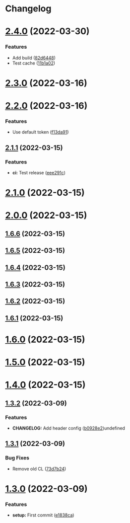 # Changelog

# [2.4.0](https://github.com/ItaloSa/workflows/compare/2.3.0...2.4.0) (2022-03-30)


### Features

* Add build ([82d6448](https://github.com/ItaloSa/workflows/commit/82d644816b8ac8b35361cffd002101a5845c36ec))
* Test cache ([11b1a02](https://github.com/ItaloSa/workflows/commit/11b1a02582bde8a31363513a1dc1e6e587d0e8f7))

# [2.3.0](https://github.com/ItaloSa/workflows/compare/2.2.0...2.3.0) (2022-03-16)

# [2.2.0](https://github.com/ItaloSa/workflows/compare/2.1.1...2.2.0) (2022-03-16)


### Features

* Use default token ([f13da91](https://github.com/ItaloSa/workflows/commit/f13da9178757af4c2ce7d2c2ccc504ab1a5b8986))

## [2.1.1](https://github.com/ItaloSa/workflows/compare/2.1.0...2.1.1) (2022-03-15)


### Features

* **ci:** Test release ([eee291c](https://github.com/ItaloSa/workflows/commit/eee291cf61458b25f5e26c531350617975d4a9a1))

# [2.1.0](https://github.com/ItaloSa/workflows/compare/2.0.0...2.1.0) (2022-03-15)

# [2.0.0](https://github.com/ItaloSa/workflows/compare/1.6.6...2.0.0) (2022-03-15)

## [1.6.6](https://github.com/ItaloSa/workflows/compare/1.6.5...1.6.6) (2022-03-15)

## [1.6.5](https://github.com/ItaloSa/workflows/compare/1.6.4...1.6.5) (2022-03-15)

## [1.6.4](https://github.com/ItaloSa/workflows/compare/1.6.3...1.6.4) (2022-03-15)

## [1.6.3](https://github.com/ItaloSa/workflows/compare/1.6.2...1.6.3) (2022-03-15)

## [1.6.2](https://github.com/ItaloSa/workflows/compare/1.6.1...1.6.2) (2022-03-15)

## [1.6.1](https://github.com/ItaloSa/workflows/compare/1.6.0...1.6.1) (2022-03-15)

# [1.6.0](https://github.com/ItaloSa/workflows/compare/1.5.0...1.6.0) (2022-03-15)

# [1.5.0](https://github.com/ItaloSa/workflows/compare/1.4.0...1.5.0) (2022-03-15)

# [1.4.0](https://github.com/ItaloSa/workflows/compare/1.3.2...1.4.0) (2022-03-15)

## [1.3.2](https://github.com/ItaloSa/workflows/compare/1.3.1...1.3.2) (2022-03-09)


### Features

* **CHANGELOG:** Add header config ([b0928e2](https://github.com/ItaloSa/workflows/commit/b0928e26b0045af59e00bf49184109a8edcb3309))undefined

## [1.3.1](https://github.com/ItaloSa/workflows/compare/1.3.0...1.3.1) (2022-03-09)


### Bug Fixes

* Remove old CL ([73d7b24](https://github.com/ItaloSa/workflows/commit/73d7b24f9220d80b6245ec224a6d9cd1b715e98c))



# [1.3.0](https://github.com/ItaloSa/workflows/compare/1.3.0...1.3.1) (2022-03-09)


### Features

* **setup:** First commit ([e1838ca](https://github.com/ItaloSa/workflows/commit/e1838ca476867a690c97d07a2100d3483ef13584))
